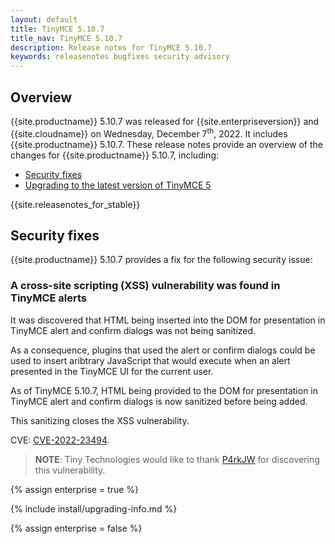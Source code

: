 ```yaml
---
layout: default
title: TinyMCE 5.10.7
title_nav: TinyMCE 5.10.7
description: Release notes for TinyMCE 5.10.7
keywords: releasenotes bugfixes security advisory
---
```


## Overview

{{site.productname}} 5.10.7 was released for {{site.enterpriseversion}} and {{site.cloudname}} on Wednesday, December 7<sup>th</sup>, 2022. It includes {{site.productname}} 5.10.7. These release notes provide an overview of the changes for {{site.productname}} 5.10.7, including:

- [Security fixes](#securityfixes)
- [Upgrading to the latest version of TinyMCE 5](#upgradingtothelatestversionoftinymce5)

{{site.releasenotes_for_stable}}

## Security fixes

{{site.productname}} 5.10.7 provides a fix for the following security issue:

### A cross-site scripting (XSS) vulnerability was found in TinyMCE alerts

It was discovered that HTML being inserted into the DOM for presentation in TinyMCE alert and confirm dialogs was not being sanitized.

As a consequence, plugins that used the alert or confirm dialogs could be used to insert aribtrary JavaScript that would execute when an alert presented in the TinyMCE UI for the current user.

As of TinyMCE 5.10.7, HTML being provided to the DOM for presentation in TinyMCE alert and confirm dialogs is now sanitized before being added.

This sanitizing closes the XSS vulnerability.

CVE: [CVE-2022-23494](https://cve.org/CVERecord?id=CVE-2022-23494).

> **NOTE**: Tiny Technologies would like to thank [P4rkJW](https://p4rkjw.com/) for discovering this vulnerability.

{% assign enterprise = true %}

{% include install/upgrading-info.md %}

{% assign enterprise = false %}
